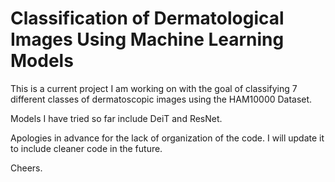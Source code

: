 # Classification of Dermatological Images Using Machine Learning Models

This is a current project I am working on with the goal of classifying 7 different classes of dermatoscopic images using the HAM10000 Dataset. 

Models I have tried so far include DeiT and ResNet.

Apologies in advance for the lack of organization of the code. I will update it to include cleaner code in the future.

Cheers.
